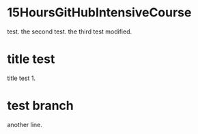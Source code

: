 # 15HoursGitHubIntensiveCourse
test.
the second test.
the third test modified.
# title test
title test 1.
# test branch
another line.

